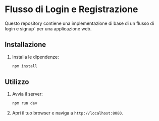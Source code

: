 # Flusso di Login e Registrazione

Questo repository contiene una implementazione di base di un flusso di login e signup` per una applicazione web.

## Installazione

1. Installa le dipendenze:

    ```bash
    npm install
    ```

## Utilizzo

1. Avvia il server:

    ```bash
    npm run dev
    ```

2. Apri il tuo browser e naviga a `http://localhost:8080`.
